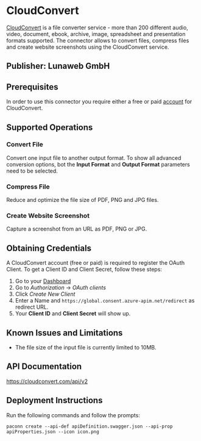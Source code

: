 # CloudConvert

[CloudConvert](https://cloudconvert.com) is a file converter service - more than 200 different audio, video, document, ebook, archive, image,
spreadsheet and presentation formats supported. The connector allows to convert files, compress files and create website
screenshots using the CloudConvert service.

## Publisher: Lunaweb GmbH

## Prerequisites

In order to use this connector you require either a free or paid [account](https://cloudconvert.com/register) for CloudConvert.

## Supported Operations

### Convert File

Convert one input file to another output format.
To show all advanced conversion options, bot the **Input Format** and **Output Format** parameters need to be selected.

### Compress File

Reduce and optimize the file size of PDF, PNG and JPG files.

### Create Website Screenshot

Capture a screenshot from an URL as PDF, PNG or JPG.

## Obtaining Credentials
A CloudConvert account (free or paid) is required to register the OAuth Client. To get a Client ID and Client Secret, follow these steps:

1. Go to your [Dashboard](https://cloudconvert.com/dashboard)
2. Go to *Authorization* -> *OAuth clients*
3. Click *Create New Client*
4. Enter a Name and `https://global.consent.azure-apim.net/redirect` as redirect URL.
5. Your **Client ID** and **Client Secret** will show up.

## Known Issues and Limitations

* The file size of the input file is currently limited to 10MB.

## API Documentation
https://cloudconvert.com/api/v2

## Deployment Instructions
Run the following commands and follow the prompts:
```paconn
paconn create --api-def apiDefinition.swagger.json --api-prop apiProperties.json --icon icon.png
```